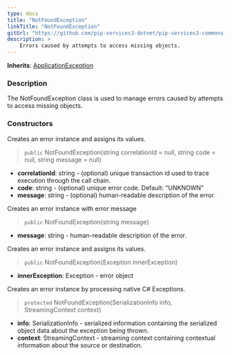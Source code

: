 ```yaml
---
type: docs
title: "NotFoundException"
linkTitle: "NotFoundException"
gitUrl: "https://github.com/pip-services3-dotnet/pip-services3-commons-dotnet"
description: >
    Errors caused by attempts to access missing objects.
---
```


**Inherits**: [ApplicationException](../application_exception)

### Description

The NotFoundException class is used to manage errors caused by attempts to access missing objects.

### Constructors
Creates an error instance and assigns its values.

> `public` NotFoundException(string correlationId = null, string code = null, string message = null)

- **correlationId**: string - (optional) unique transaction id used to trace execution through the call chain.
- **code**: string - (optional) unique error code. Default: "UNKNOWN"
- **message**: string - (optional) human-readable description of the error.


Creates an error instance with error message

> `public` NotFoundException(string message)

- **message**: string - human-readable description of the error. 


Creates an error instance and assigns its values.

> `public` NotFoundException(Exception innerException)

- **innerException**: Exception - error object


Creates an error instance by processing native C# Exceptions.

> `protected` NotFoundException(SerializationInfo info, StreamingContext context)

- **info**: SerializationInfo - serialized information containing the serialized object data about the exception being thrown.
- **context**: StreamingContext - streaming context containing contextual information about the source or destination.
